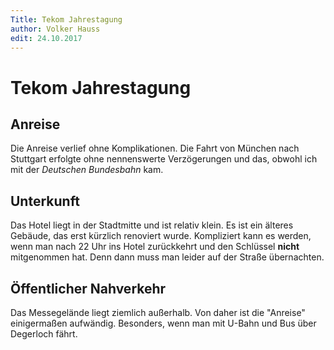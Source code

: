 ```yaml
---
Title: Tekom Jahrestagung
author: Volker Hauss
edit: 24.10.2017
---
```


# Tekom Jahrestagung

## Anreise

Die Anreise verlief ohne Komplikationen. Die Fahrt von München nach Stuttgart erfolgte ohne nennenswerte Verzögerungen und das, 
obwohl ich mit der *Deutschen Bundesbahn* kam.

## Unterkunft

Das Hotel liegt in der Stadtmitte und ist relativ klein. Es ist ein älteres Gebäude, das erst kürzlich renoviert wurde.
Kompliziert kann es werden, wenn man nach 22 Uhr ins Hotel zurückkehrt und den Schlüssel **nicht** mitgenommen hat. Denn dann muss man leider
auf der Straße übernachten.

## Öffentlicher Nahverkehr

Das Messegelände liegt ziemlich außerhalb. Von daher ist die "Anreise" einigermaßen aufwändig. Besonders, wenn man mit U-Bahn und Bus über
Degerloch fährt.
